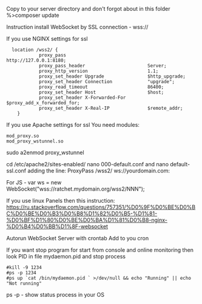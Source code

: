 Copy to your server directory and don't forgot about in this folder
%>composer update

Instruction install WebSocket by SSL connection - wss://

If you use NGINX settings for ssl

      location /wss2/ {
                proxy_pass                              http://127.0.0.1:8180;
                proxy_pass_header                       Server;
                proxy_http_version                      1.1;
                proxy_set_header Upgrade                $http_upgrade;
                proxy_set_header Connection             "upgrade";
                proxy_read_timeout                      86400;
                proxy_set_header Host                   $host;
                proxy_set_header X-Forwarded-For        $proxy_add_x_forwarded_for;
                proxy_set_header X-Real-IP              $remote_addr;
        }
        
        
If you use Apache settings for ssl
You need modules:

    mod_proxy.so
    mod_proxy_wstunnel.so

sudo a2enmod proxy_wstunnel

cd /etc/apache2/sites-enabled/
nano 000-default.conf
and
nano default-ssl.conf
adding the line:
ProxyPass /wss2/ ws://yourdomain.com:


For JS - var ws = new WebSocket("wss://ratchet.mydomain.org/wss2/NNN");

If you use linux Panels then this instruction:
https://ru.stackoverflow.com/questions/757351/%D0%9F%D0%BE%D0%BC%D0%BE%D0%B3%D0%B8%D1%82%D0%B5-%D1%81-%D0%BF%D1%80%D0%BE%D0%BA%D1%81%D0%B8-nginx-%D0%B4%D0%BB%D1%8F-websocket


Autorun WebSocket Server with crontab
Add to you cron

If you want stop program for start from console and online monitoring then look PID in file mydaemon.pid and stop process
    
    #kill -9 1234
    #ps -p 1234
    #ps up `cat /bin/mydaemon.pid ` >/dev/null && echo "Running" || echo "Not running"
    
ps -p - show status process in your OS